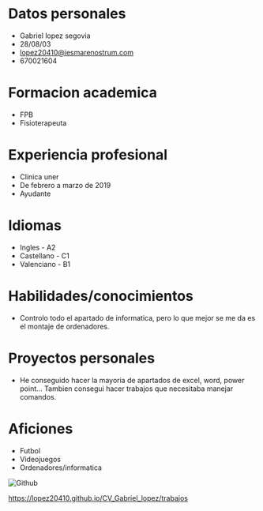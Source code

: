 # Datos personales
* Gabriel lopez segovia
* 28/08/03
* lopez20410@iesmarenostrum.com
* 670021604

# Formacion academica
* FPB
* Fisioterapeuta

# Experiencia profesional
* Clinica uner
* De febrero a marzo de 2019
* Ayudante

# Idiomas
* Ingles - A2
* Castellano - C1
* Valenciano - B1

# Habilidades/conocimientos
* Controlo todo el apartado de informatica, pero lo que mejor se me da es el montaje de ordenadores.

# Proyectos personales
* He conseguido hacer la mayoria de apartados de excel, word, power point... Tambien consegui hacer trabajos que necesitaba manejar comandos.

# Aficiones
* Futbol
* Videojuegos
* Ordenadores/informatica

![Github](https://empresas.blogthinkbig.com/wp-content/uploads/2019/11/Aprende-a-defenderte-de-los-ciberdelicuentes-con-estas-herramientas-de-seguridad-inform%C3%A1tica.jpg?fit=640%2C446)

https://lopez20410.github.io/CV_Gabriel_lopez/trabajos

